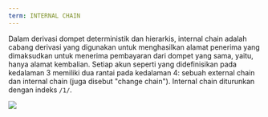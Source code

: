 ```yaml
---
term: INTERNAL CHAIN
---
```


Dalam derivasi dompet deterministik dan hierarkis, internal chain adalah cabang derivasi yang digunakan untuk menghasilkan alamat penerima yang dimaksudkan untuk menerima pembayaran dari dompet yang sama, yaitu, hanya alamat kembalian. Setiap akun seperti yang didefinisikan pada kedalaman 3 memiliki dua rantai pada kedalaman 4: sebuah external chain dan internal chain (juga disebut "change chain"). Internal chain diturunkan dengan indeks `/1/`.

![](../../dictionnaire/assets/22.png)